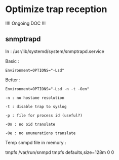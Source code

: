 Optimize trap reception
===============

!!!! Ongoing DOC !!!

snmptrapd
---------------

In :  /usr/lib/systemd/system/snmptrapd.service

Basic : 

	Environment=OPTIONS="-Lsd"

Better : 

	Environment=OPTIONS="-Lsd -n -t -Oen"
	
	-n : no hostame resolution 
	
	-t : disable trap to syslog
	
	-p : file for process id (useful?)
	
	-On : no oid translate
	
	-Oe : no enumerations translate
	
Temp snmpd file in memory : 

tmpfs /var/run/snmpd                     tmpfs defaults,size=128m 0 0

